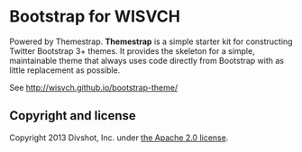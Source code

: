 # Bootstrap for WISVCH

Powered by Themestrap. **Themestrap** is a simple starter kit for constructing Twitter Bootstrap 3+ themes. It provides the skeleton
for a simple, maintainable theme that always uses code directly from Bootstrap with as little replacement as
possible.

See http://wisvch.github.io/bootstrap-theme/

## Copyright and license

Copyright 2013 Divshot, Inc. under [the Apache 2.0 license](LICENSE).
